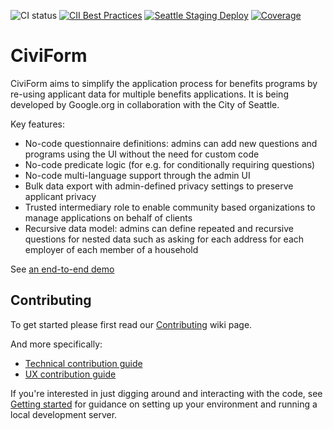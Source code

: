 ![CI status](https://github.com/seattle-uat/civiform/actions/workflows/push.yaml/badge.svg)
[![CII Best Practices](https://bestpractices.coreinfrastructure.org/projects/6008/badge)](https://bestpractices.coreinfrastructure.org/projects/6008)
[![Seattle Staging Deploy](https://github.com/seattle-uat/civiform-deploy/actions/workflows/deploy-staging.yml/badge.svg?branch=main)](https://github.com/seattle-uat/civiform-deploy/actions/workflows/deploy-staging.yml)
[![Coverage](.github/badges/jacoco.svg)](https://github.com/seattle-uat/civiform/actions/workflows/tests.yaml)

# CiviForm

CiviForm aims to simplify the application process for benefits programs by re-using applicant data
for multiple benefits applications. It is being developed by Google.org in collaboration with the
City of Seattle.

Key features:

- No-code questionnaire definitions: admins can add new questions and programs using the UI without the need for custom code
- No-code predicate logic (for e.g. for conditionally requiring questions)
- No-code multi-language support through the admin UI
- Bulk data export with admin-defined privacy settings to preserve applicant privacy
- Trusted intermediary role to enable community based organizations to manage applications on behalf of clients
- Recursive data model: admins can define repeated and recursive questions for nested data such as asking for each address for each employer of each member of a household

See [an end-to-end demo](https://www.youtube.com/watch?v=AIYZEd5WAcU)

## Contributing

To get started please first read our
[Contributing](https://docs.civiform.us/contributor-guide/developer-guide/technical-contribution-guide#getting-up-to-speed) wiki page.

And more specifically:
* [Technical contribution guide](https://docs.civiform.us/contributor-guide/developer-guide)
* [UX contribution guide](https://docs.civiform.us/contributor-guide/ui-ux-guide)

If you're interested in just digging around and interacting with the code, see
[Getting started](https://docs.civiform.us/contributor-guide/developer-guide/getting-started) for guidance on
setting up your environment and running a local development server.
